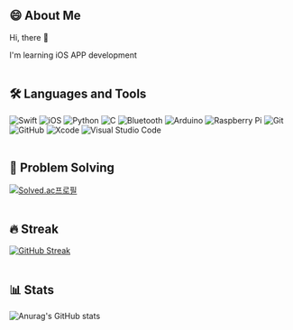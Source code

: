 ## 😄 About Me
Hi, there 👋

I'm learning iOS APP development
<br>
<br>
## 🛠️ Languages and Tools
 <!-- badges(https://github.com/Ileriayo/markdown-badges) -->
![Swift](https://img.shields.io/badge/swift-F54A2A?style=flat-square&logo=swift&logoColor=white)
![iOS](https://img.shields.io/badge/iOS-000000?style=flat-square&logo=Apple&logoColor=white)
![Python](https://img.shields.io/badge/python-3670A0?style=flat-square&logo=python&logoColor=white)
![C](https://img.shields.io/badge/c-%2300599C.svg?style=flat-square&logo=c&logoColor=white)
![Bluetooth](https://img.shields.io/badge/-Bluetooth-0082FC?style=flat-square&logo=Bluetooth&logoColor=white)
![Arduino](https://img.shields.io/badge/-Arduino-00979D?style=flat-square&logo=Arduino&logoColor=white)
![Raspberry Pi](https://img.shields.io/badge/-RaspberryPi-C51A4A?style=flat-square&logo=Raspberry-Pi)
![Git](https://img.shields.io/badge/git-%23F05033.svg?style=flat-square&logo=git&logoColor=white)
![GitHub](https://img.shields.io/badge/github-%23121011.svg?style=flat-square&logo=github&logoColor=white)
![Xcode](https://img.shields.io/badge/Xcode-007ACC?style=flat-square&logo=Xcode&logoColor=white)
![Visual Studio Code](https://img.shields.io/badge/Visual%20Studio%20Code-0078d7.svg?style=flat-square&logo=visual-studio-code&logoColor=white)
<br>
<br>
## 📝 Problem Solving
[![Solved.ac프로필](http://mazassumnida.wtf/api/mini/generate_badge?boj=yvrho)](https://solved.ac/yvrho)
<br>
<br>
## 🔥 Streak
[![GitHub Streak](https://github-readme-streak-stats.herokuapp.com?user=yuvinrho&theme=dark&hide_border=true)](https://git.io/streak-stats)
<br>
<br>
## 📊 Stats
![Anurag's GitHub stats](https://github-readme-stats.vercel.app/api?username=yuvinrho&show_icons=true&theme=dark&include_all_commits=true&custom_title=Yuvin%20Rho's%20GitHub%20Stats&hide=stars,issues&hide_border=true)
<br>
<br>


